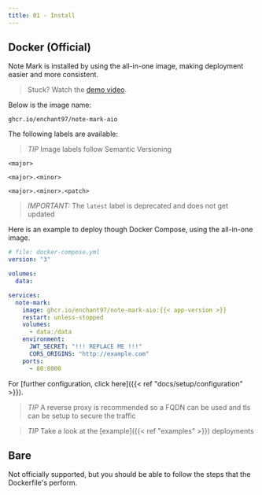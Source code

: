 ```yaml
---
title: 01 - Install
---
```


## Docker (Official)
Note Mark is installed by using the all-in-one image, making deployment easier and more consistent.

> Stuck? Watch the [demo video](https://youtu.be/rwL99Ac5g98).

Below is the image name:

```text
ghcr.io/enchant97/note-mark-aio
```

The following labels are available:

> *TIP* Image labels follow Semantic Versioning

```text
<major>

<major>.<minor>

<major>.<minor>.<patch>
```

> *IMPORTANT:* The `latest` label is deprecated and does not get updated

Here is an example to deploy though Docker Compose, using the all-in-one image.

```yaml
# file: docker-compose.yml
version: "3"

volumes:
  data:

services:
  note-mark:
    image: ghcr.io/enchant97/note-mark-aio:{{< app-version >}}
    restart: unless-stopped
    volumes:
      - data:/data
    environment:
      JWT_SECRET: "!!! REPLACE ME !!!"
      CORS_ORIGINS: "http://example.com"
    ports:
      - 80:8000
```

For [further configuration, click here]({{< ref "docs/setup/configuration" >}}).

> *TIP* A reverse proxy is recommended so a FQDN can be used and tls can be setup to secure the traffic

> *TIP* Take a look at the [example]({{< ref "examples" >}}) deployments

## Bare
Not officially supported, but you should be able to follow the steps that the Dockerfile's perform.
